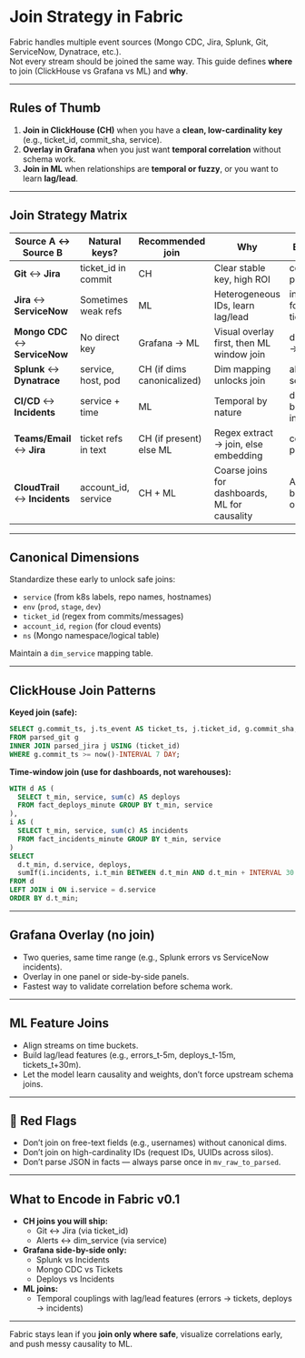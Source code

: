 # Join Strategy in Fabric

Fabric handles multiple event sources (Mongo CDC, Jira, Splunk, Git, ServiceNow, Dynatrace, etc.).  
Not every stream should be joined the same way. This guide defines **where** to join (ClickHouse vs Grafana vs ML) and **why**.

---

## Rules of Thumb

1. **Join in ClickHouse (CH)** when you have a **clean, low-cardinality key** (e.g., ticket_id, commit_sha, service).  
2. **Overlay in Grafana** when you just want **temporal correlation** without schema work.  
3. **Join in ML** when relationships are **temporal or fuzzy**, or you want to learn **lag/lead**.  

---

## Join Strategy Matrix

| Source A ↔ Source B     | Natural keys?         | Recommended join | Why | Example |
|--------------------------|----------------------|-----------------|-----|---------|
| **Git** ↔ **Jira**       | ticket_id in commit  | CH              | Clear stable key, high ROI | commits per ticket |
| **Jira** ↔ **ServiceNow**| Sometimes weak refs  | ML              | Heterogeneous IDs, learn lag/lead | incidents following tickets |
| **Mongo CDC** ↔ **ServiceNow** | No direct key | Grafana → ML    | Visual overlay first, then ML window join | db events → tickets |
| **Splunk** ↔ **Dynatrace**| service, host, pod  | CH (if dims canonicalized) | Dim mapping unlocks join | alerts per service |
| **CI/CD** ↔ **Incidents**| service + time       | ML              | Temporal by nature | deploys before incidents |
| **Teams/Email** ↔ **Jira**| ticket refs in text | CH (if present) else ML | Regex extract → join, else embedding | comments per ticket |
| **CloudTrail** ↔ **Incidents** | account_id, service | CH + ML       | Coarse joins for dashboards, ML for causality | API calls before outage |

---

## Canonical Dimensions

Standardize these early to unlock safe joins:
- `service` (from k8s labels, repo names, hostnames)
- `env` (`prod`, `stage`, `dev`)
- `ticket_id` (regex from commits/messages)
- `account_id`, `region` (for cloud events)
- `ns` (Mongo namespace/logical table)

Maintain a `dim_service` mapping table.

---

## ClickHouse Join Patterns

**Keyed join (safe):**
```sql
SELECT g.commit_ts, j.ts_event AS ticket_ts, j.ticket_id, g.commit_sha, g.author
FROM parsed_git g
INNER JOIN parsed_jira j USING (ticket_id)
WHERE g.commit_ts >= now()-INTERVAL 7 DAY;
```

**Time-window join (use for dashboards, not warehouses):**
```sql
WITH d AS (
  SELECT t_min, service, sum(c) AS deploys
  FROM fact_deploys_minute GROUP BY t_min, service
),
i AS (
  SELECT t_min, service, sum(c) AS incidents
  FROM fact_incidents_minute GROUP BY t_min, service
)
SELECT
  d.t_min, d.service, deploys,
  sumIf(i.incidents, i.t_min BETWEEN d.t_min AND d.t_min + INTERVAL 30 MINUTE) AS incidents_next_30m
FROM d
LEFT JOIN i ON i.service = d.service
ORDER BY d.t_min;
```

---

## Grafana Overlay (no join)

- Two queries, same time range (e.g., Splunk errors vs ServiceNow incidents).  
- Overlay in one panel or side-by-side panels.  
- Fastest way to validate correlation before schema work.

---

## ML Feature Joins

- Align streams on time buckets.  
- Build lag/lead features (e.g., errors_t-5m, deploys_t-15m, tickets_t+30m).  
- Let the model learn causality and weights, don’t force upstream schema joins.

---

## 🚫 Red Flags

- Don’t join on free-text fields (e.g., usernames) without canonical dims.  
- Don’t join on high-cardinality IDs (request IDs, UUIDs across silos).  
- Don’t parse JSON in facts — always parse once in `mv_raw_to_parsed`.  

---

## What to Encode in Fabric v0.1

- **CH joins you will ship:**  
  - Git ↔ Jira (via ticket_id)  
  - Alerts ↔ dim_service (via service)  
- **Grafana side-by-side only:**  
  - Splunk vs Incidents  
  - Mongo CDC vs Tickets  
  - Deploys vs Incidents  
- **ML joins:**  
  - Temporal couplings with lag/lead features (errors → tickets, deploys → incidents)

---

Fabric stays lean if you **join only where safe**, visualize correlations early, and push messy causality to ML.
